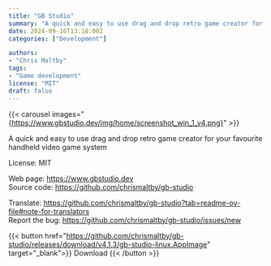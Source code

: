 ```yaml
---
title: "GB Studio"
summary: "A quick and easy to use drag and drop retro game creator for your favourite handheld video game system"
date: 2024-09-16T13:18:00Z
categories: ["Development"]

authors:
- "Chris Maltby"
tags: 
- "Game development"
license: "MIT"
draft: false
---
```

{{< carousel images="{https://www.gbstudio.dev/img/home/screenshot_win_1_v4.png}" >}}

A quick and easy to use drag and drop retro game creator for your favourite handheld video game system

License: MIT

Web page: <https://www.gbstudio.dev>  
Source code: <https://github.com/chrismaltby/gb-studio>

Translate: <https://github.com/chrismaltby/gb-studio?tab=readme-ov-file#note-for-translators>  
Report the bug: <https://github.com/chrismaltby/gb-studio/issues/new>  

{{< button href="https://github.com/chrismaltby/gb-studio/releases/download/v4.1.3/gb-studio-linux.AppImage" target="_blank">}}
Download
{{< /button >}}